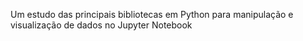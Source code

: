 Um estudo das principais bibliotecas em Python para manipulação e visualização de dados no Jupyter Notebook
